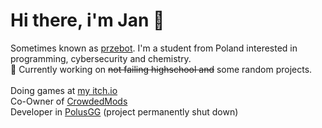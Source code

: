 # Hi there, i'm Jan 👋
Sometimes known as [przebot](https://github.com/przebot). I'm a student from Poland interested in programming, cybersecurity and chemistry.</br>
🔭 Currently working on ~~not failing highschool and~~ some random projects.</br></br>
Doing games at [my itch.io](https://przebot.itch.io)</br>
Co-Owner of [CrowdedMods](https://github.com/CrowdedMods)</br>
Developer in [PolusGG](https://polus.gg) (project permanently shut down)</br>

<!-- [![My stats](https://github-readme-stats.vercel.app/api?username=przebor&show_icons=true&theme=merko&include_all_commits=true&hide_border=true)](https://github.com/przebor)

# 😍
[Bevy](https://bevyengine.org/)</br>
[Spot](https://github.com/xou816/spot)</br>
[Rust](https://rust-lang.org) -->
